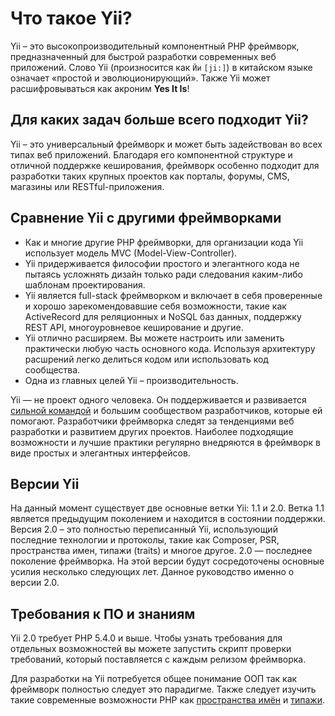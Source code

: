 Что такое Yii?
==============

Yii – это высокопроизводительный компонентный PHP фреймворк, предназначенный для быстрой разработки современных веб
приложений. Слово Yii (произносится как `Йи` `[ji:]`) в китайском языке означает «простой и эволюционирующий». Также Yii
может расшифровываться как акроним **Yes It Is**!


Для каких задач больше всего подходит Yii?
------------------------------------------

Yii – это универсальный фреймворк и может быть задействован во всех типах веб приложений. Благодаря его компонентной
структуре и отличной поддержке кеширования, фреймворк особенно подходит для разработки таких крупных проектов как
порталы, форумы, CMS, магазины или RESTful-приложения.


Сравнение Yii с другими фреймворками
------------------------------------

- Как и многие другие PHP фреймворки, для организации кода Yii использует модель MVC (Model-View-Controller).
- Yii придерживается философии простого и элегантного кода не пытаясь усложнять дизайн только ради следования каким-либо
  шаблонам проектирования.
- Yii является full-stack фреймворком и включает в себя проверенные и хорошо зарекомендовавшие себя возможности, такие как
  ActiveRecord для реляционных и NoSQL баз данных, поддержку REST API, многоуровневое кеширование и другие.
- Yii отлично расширяем. Вы можете настроить или заменить практически любую часть основного кода. Используя архитектуру
  расшрений легко делиться кодом или использовать код сообщества.
- Одна из главных целей Yii – производительность.

Yii — не проект одного человека. Он поддерживается и развивается [сильной командой][] и большим сообществом разработчиков,
которые ей помогают. Разработчики фреймворка следят за тенденциями веб разработки и развитием других проектов. Наиболее
подходящие возможности и лучшие практики регулярно внедряются в фреймворк в виде простых и элегантных интерфейсов.

[сильной командой]: http://www.yiiframework.com/about/

Версии Yii
----------

На данный момент существует две основные ветки Yii: 1.1 и 2.0. Ветка 1.1 является предыдущим поколением и находится
в состоянии поддержки. Версия 2.0 – это полностью переписанный Yii, использующий последние технологии и протоколы, такие
как Composer, PSR, пространства имен, типажи (traits) и многое другое. 2.0 — последнее поколение фреймворка. На этой версии
будут сосредоточены основные усилия несколько следующих лет. Данное руководство именно о версии 2.0.


Требования к ПО и знаниям
-------------------------

Yii 2.0 требует PHP 5.4.0 и выше. Чтобы узнать требования для отдельных возможностей вы можете запустить скрипт проверки
требований, который поставляется с каждым релизом фреймворка.

Для разработки на Yii потребуется общее понимание ООП так как фреймворк полностью следует это парадигме. Также следует
изучить такие современные возможности PHP как [пространства имён](http://www.php.net/manual/ru/language.namespaces.php)
и [типажи](http://www.php.net/manual/ru/language.oop5.traits.php).

